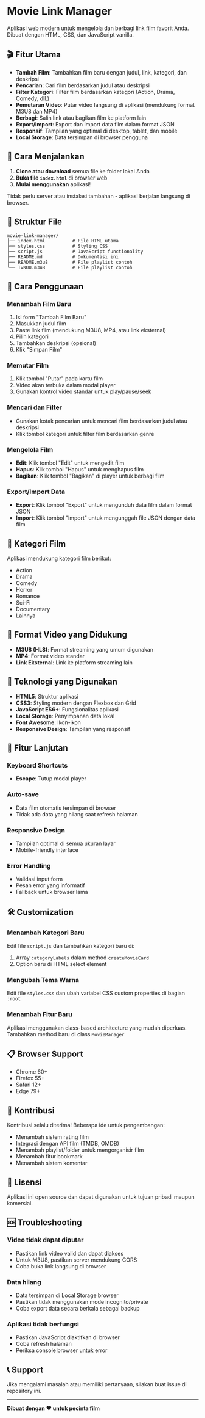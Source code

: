 # Movie Link Manager

Aplikasi web modern untuk mengelola dan berbagi link film favorit Anda. Dibuat dengan HTML, CSS, dan JavaScript vanilla.

## 🎬 Fitur Utama

- **Tambah Film**: Tambahkan film baru dengan judul, link, kategori, dan deskripsi
- **Pencarian**: Cari film berdasarkan judul atau deskripsi
- **Filter Kategori**: Filter film berdasarkan kategori (Action, Drama, Comedy, dll.)
- **Pemutaran Video**: Putar video langsung di aplikasi (mendukung format M3U8 dan MP4)
- **Berbagi**: Salin link atau bagikan film ke platform lain
- **Export/Import**: Export dan import data film dalam format JSON
- **Responsif**: Tampilan yang optimal di desktop, tablet, dan mobile
- **Local Storage**: Data tersimpan di browser pengguna

## 🚀 Cara Menjalankan

1. **Clone atau download** semua file ke folder lokal Anda
2. **Buka file `index.html`** di browser web
3. **Mulai menggunakan** aplikasi!

Tidak perlu server atau instalasi tambahan - aplikasi berjalan langsung di browser.

## 📁 Struktur File

```
movie-link-manager/
├── index.html          # File HTML utama
├── styles.css          # Styling CSS
├── script.js           # JavaScript functionality
├── README.md           # Dokumentasi ini
├── README.m3u8         # File playlist contoh
└── TvKUU.m3u8          # File playlist contoh
```

## 🎯 Cara Penggunaan

### Menambah Film Baru
1. Isi form "Tambah Film Baru"
2. Masukkan judul film
3. Paste link film (mendukung M3U8, MP4, atau link eksternal)
4. Pilih kategori
5. Tambahkan deskripsi (opsional)
6. Klik "Simpan Film"

### Memutar Film
1. Klik tombol "Putar" pada kartu film
2. Video akan terbuka dalam modal player
3. Gunakan kontrol video standar untuk play/pause/seek

### Mencari dan Filter
- Gunakan kotak pencarian untuk mencari film berdasarkan judul atau deskripsi
- Klik tombol kategori untuk filter film berdasarkan genre

### Mengelola Film
- **Edit**: Klik tombol "Edit" untuk mengedit film
- **Hapus**: Klik tombol "Hapus" untuk menghapus film
- **Bagikan**: Klik tombol "Bagikan" di player untuk berbagi film

### Export/Import Data
- **Export**: Klik tombol "Export" untuk mengunduh data film dalam format JSON
- **Import**: Klik tombol "Import" untuk mengunggah file JSON dengan data film

## 🎨 Kategori Film

Aplikasi mendukung kategori film berikut:
- Action
- Drama
- Comedy
- Horror
- Romance
- Sci-Fi
- Documentary
- Lainnya

## 📱 Format Video yang Didukung

- **M3U8 (HLS)**: Format streaming yang umum digunakan
- **MP4**: Format video standar
- **Link Eksternal**: Link ke platform streaming lain

## 🔧 Teknologi yang Digunakan

- **HTML5**: Struktur aplikasi
- **CSS3**: Styling modern dengan Flexbox dan Grid
- **JavaScript ES6+**: Fungsionalitas aplikasi
- **Local Storage**: Penyimpanan data lokal
- **Font Awesome**: Ikon-ikon
- **Responsive Design**: Tampilan yang responsif

## 🌟 Fitur Lanjutan

### Keyboard Shortcuts
- **Escape**: Tutup modal player

### Auto-save
- Data film otomatis tersimpan di browser
- Tidak ada data yang hilang saat refresh halaman

### Responsive Design
- Tampilan optimal di semua ukuran layar
- Mobile-friendly interface

### Error Handling
- Validasi input form
- Pesan error yang informatif
- Fallback untuk browser lama

## 🛠️ Customization

### Menambah Kategori Baru
Edit file `script.js` dan tambahkan kategori baru di:
1. Array `categoryLabels` dalam method `createMovieCard`
2. Option baru di HTML select element

### Mengubah Tema Warna
Edit file `styles.css` dan ubah variabel CSS custom properties di bagian `:root`

### Menambah Fitur Baru
Aplikasi menggunakan class-based architecture yang mudah diperluas. Tambahkan method baru di class `MovieManager`

## 📋 Browser Support

- Chrome 60+
- Firefox 55+
- Safari 12+
- Edge 79+

## 🤝 Kontribusi

Kontribusi selalu diterima! Beberapa ide untuk pengembangan:
- Menambah sistem rating film
- Integrasi dengan API film (TMDB, OMDB)
- Menambah playlist/folder untuk mengorganisir film
- Menambah fitur bookmark
- Menambah sistem komentar

## 📄 Lisensi

Aplikasi ini open source dan dapat digunakan untuk tujuan pribadi maupun komersial.

## 🆘 Troubleshooting

### Video tidak dapat diputar
- Pastikan link video valid dan dapat diakses
- Untuk M3U8, pastikan server mendukung CORS
- Coba buka link langsung di browser

### Data hilang
- Data tersimpan di Local Storage browser
- Pastikan tidak menggunakan mode incognito/private
- Coba export data secara berkala sebagai backup

### Aplikasi tidak berfungsi
- Pastikan JavaScript diaktifkan di browser
- Coba refresh halaman
- Periksa console browser untuk error

## 📞 Support

Jika mengalami masalah atau memiliki pertanyaan, silakan buat issue di repository ini.

---

**Dibuat dengan ❤️ untuk pecinta film**
